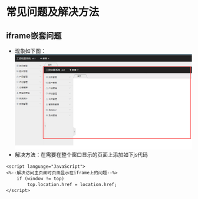 # 常见问题及解决方法

## iframe嵌套问题
* 现象如下图：
![](/part4-前端/image/iframe嵌套问题.png)
* 解决方法：在需要在整个窗口显示的页面上添加如下js代码

```
<script language="JavaScript">
<%--解决访问主页面时页面显示在iframe上的问题--%>
    if (window != top)
        top.location.href = location.href;
</script>
```